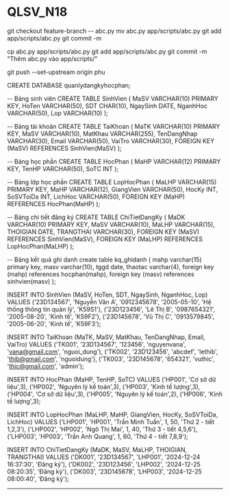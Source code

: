 # QLSV_N18

git checkout feature-branch -- abc.py
mv abc.py app/scripts/abc.py
git add app/scripts/abc.py
git commit -m

cp abc.py app/scripts/abc.py
git add app/scripts/abc.py
git commit -m "Thêm abc.py vào app/scripts/"

git push --set-upstream origin phu

CREATE DATABASE quanlydangkyhocphan;

-- Bảng sinh viên
CREATE TABLE SinhVien (
    MaSV VARCHAR(10) PRIMARY KEY,
    HoTen VARCHAR(50),
    SDT CHAR(10),
    NgaySinh DATE,
    NganhHoc VARCHAR(50),
    Lop VARCHAR(10)
);

-- Bảng tài khoản
CREATE TABLE TaiKhoan (
    MaTK VARCHAR(10) PRIMARY KEY,
    MaSV VARCHAR(10),
    MatKhau VARCHAR(255),
    TenDangNhap VARCHAR(30),
    Email VARCHAR(50),
    VaiTro VARCHAR(30),
    FOREIGN KEY (MaSV) REFERENCES SinhVien(MaSV)
);

-- Bảng học phần
CREATE TABLE HocPhan (
    MaHP VARCHAR(12) PRIMARY KEY,
    TenHP VARCHAR(50),
    SoTC INT
);

-- Bảng lớp học phần
CREATE TABLE LopHocPhan (
    MaLHP VARCHAR(15) PRIMARY KEY,
    MaHP VARCHAR(12),
    GiangVien VARCHAR(50),
    HocKy INT,
    SoSVToiDa INT,
    LichHoc VARCHAR(50),
    FOREIGN KEY (MaHP) REFERENCES HocPhan(MaHP)
);

-- Bảng chi tiết đăng ký
CREATE TABLE ChiTietDangKy (
    MaDK VARCHAR(10) PRIMARY KEY,
    MaSV VARCHAR(10),
    MaLHP VARCHAR(15),
    THOIGIAN DATE,
    TRANGTHAI VARCHAR(30),
    FOREIGN KEY (MaSV) REFERENCES SinhVien(MaSV),
    FOREIGN KEY (MaLHP) REFERENCES LopHocPhan(MaLHP)
);

-- Bảng kết quả ghi danh
create table kq_ghidanh
(
mahp varchar(15) primary key,
masv varchar(10),
tggd date,
thaotac varchar(4),
foreign key (mahp) references hocphan(mahp),
foreign key (masv) references sinhvien(masv)
);

INSERT INTO SinhVien (MaSV, HoTen, SDT, NgaySinh, NganhHoc, Lop)
VALUES 
('23D134567', 'Nguyễn Văn A', '0912345678', '2005-05-10', 'Hệ thống thông tin quản lý', 'K59S1'),
('23D123456', 'Lê Thị B', '0987654321', '2005-08-20', 'Kinh tế', 'K59F2'),
('23D145678', 'Vũ Thị C', '0913579845', '2005-06-20', 'Kinh tế', 'K59F3');


INSERT INTO TaiKhoan (MaTK, MaSV, MatKhau, TenDangNhap, Email, VaiTro)
VALUES 
('TK001', '23D134567', '123456', 'nguyenvana', 'vana@gmail.com', 'nguoi_dung'),
('TK002', '23D123456', 'abcdef', 'lethib', 'thib@gmail.com', 'nguoidung'),
('TK003', '23D145678', '654321', 'vuthic', 'thic@gmail.com', 'admin');

INSERT INTO HocPhan (MaHP, TenHP, SoTC)
VALUES 
('HP001', 'Cơ sở dữ liệu',3),
('HP002', 'Nguyên lý kế toán',3),
('HP003', 'Kinh tế lượng',3),
('HP004', 'Cơ sở dữ liệu',3),
('HP005', 'Nguyên lý kế toán',2),
('HP006', 'Kinh tế lượng',3);

INSERT INTO LopHocPhan (MaLHP, MaHP, GiangVien, HocKy, SoSVToiDa, LichHoc)
VALUES 
('LHP001', 'HP001', 'Trần Minh Tuấn', 1, 50, 'Thứ 2 - tiết 1,2,3'),
('LHP002', 'HP002', 'Ngô Thị Mai', 1, 40, 'Thứ 3 - tiết 4,5,6'),
('LHP003', 'HP003', 'Trần Anh Quang', 1, 60, 'Thứ 4 - tiết 7,8,9');


INSERT INTO ChiTietDangKy (MaDK, MaSV, MaLHP, THOIGIAN, TRANGTHAI)
VALUES 
('DK001', '23D134567', 'LHP001', '2024-12-24 16:37:30', 'Đăng ký'),
('DK002', '23D123456', 'LHP002', '2024-12-25 08:20:35', 'Đăng ký'),
('DK003', '23D145678', 'LHP003', '2024-12-25 08:00:40', 'Đăng ký');

****

####
